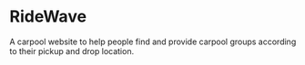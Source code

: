 # RideWave
A carpool website to help people find and provide carpool groups according to their pickup and drop location.